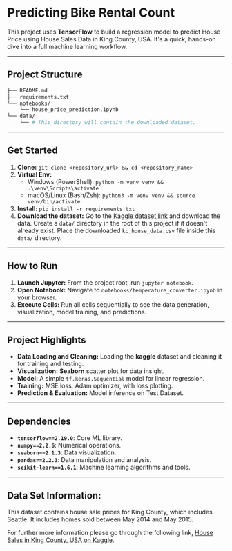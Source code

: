 # Predicting Bike Rental Count

This project uses **TensorFlow** to build a regression model to predict House Price using House Sales Data in King County, USA. It's a quick, hands-on dive into a full machine learning workflow.

---

## Project Structure
```bash
├── README.md
├── requirements.txt
└── notebooks/
    └── house_price_prediction.ipynb
└── data/
    └── # This directory will contain the downloaded dataset.
```
---

## Get Started

1.  **Clone:** `git clone <repository_url> && cd <repository_name>` 
2.  **Virtual Env:**
    * Windows (PowerShell): `python -m venv venv && .\venv\Scripts\activate`
    * macOS/Linux (Bash/Zsh): `python3 -m venv venv && source venv/bin/activate`
3.  **Install:** `pip install -r requirements.txt`
4.  **Download the dataset:** Go to the [Kaggle dataset link](https://www.kaggle.com/datasets/harlfoxem/housesalesprediction/data) and download the data. Create a `data/` directory in the root of this project if it doesn't already exist. Place the downloaded `kc_house_data.csv` file inside this `data/` directory.


---

## How to Run

1.  **Launch Jupyter:** From the project root, run `jupyter notebook`.
2.  **Open Notebook:** Navigate to `notebooks/temperature_converter.ipynb` in your browser.
3.  **Execute Cells:** Run all cells sequentially to see the data generation, visualization, model training, and predictions.

---

## Project Highlights

* **Data Loading and Cleaning:** Loading the **kaggle** dataset and cleaning it for training and testing.
* **Visualization:** **Seaborn** scatter plot for data insight.
* **Model:** A simple `tf.keras.Sequential` model for linear regression.
* **Training:** MSE loss, Adam optimizer, with loss plotting.
* **Prediction & Evaluation:** Model inference on Test Dataset.

---

## Dependencies

* **`tensorflow==2.19.0`**: Core ML library.
* **`numpy==2.2.6`**: Numerical operations.
* **`seaborn==2.1.3`**: Data visualization.
* **`pandas==2.2.3`**: Data manipulation and analysis.
* **`scikit-learn==1.6.1`**: Machine learning algorithms and tools.


---

## Data Set Information:
This dataset contains house sale prices for King County, which includes Seattle. It includes homes sold between May 2014 and May 2015.


For further more information please go through the following link, [House Sales in King County, USA on Kaggle](https://www.kaggle.com/datasets/harlfoxem/housesalesprediction/data).